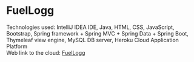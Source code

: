 # FuelLogg
Technologies used: IntelliJ IDEA IDE, Java, HTML, CSS, JavaScript, Bootstrap, Spring framework + Spring MVC + Spring Data + Spring Boot, Thymeleaf view engine, MySQL DB server, Heroku Cloud Application Platform
<br>
Web link to the cloud: <a href="https://softuni.bg/certificates/details/117484/815c8862">FuelLogg</a>
